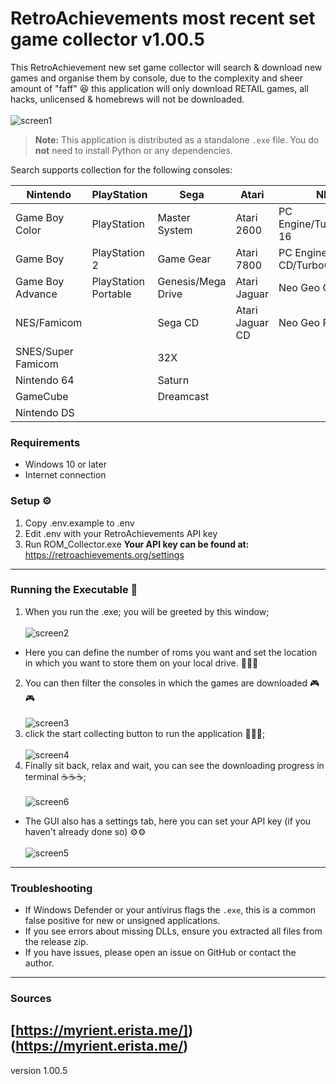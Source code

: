 # RetroAchievements most recent set game collector v1.00.5
This RetroAchievement new set game collector will search & download new games and organise them by console, due to the complexity and sheer amount of "faff" 😆 this application will only download RETAIL games, all hacks, unlicensed & homebrews will not be downloaded.<br/><br/>
![screen1](https://github.com/user-attachments/assets/885e6bf8-e9c5-4eef-bd1d-1b39597be690)

> **Note:** This application is distributed as a standalone `.exe` file. You do **not** need to install Python or any dependencies.

Search supports collection for the following consoles:

| Nintendo                | PlayStation         | Sega                | Atari           | NEC                | Misc.      |
|-------------------------|--------------------|---------------------|-----------------|--------------------------|-------------|
| Game Boy Color          | PlayStation        | Master System       | Atari 2600      | PC Engine/TurboGrafx-16  | Arcade      |
| Game Boy                | PlayStation 2      | Game Gear           | Atari 7800      | PC Engine CD/TurboGrafx-CD|             |
| Game Boy Advance        | PlayStation Portable| Genesis/Mega Drive | Atari Jaguar    | Neo Geo CD               |             |
| NES/Famicom             |                    | Sega CD             | Atari Jaguar CD | Neo Geo Pocket           |             |
| SNES/Super Famicom      |                    | 32X                 |                 |                          |             |
| Nintendo 64             |                    | Saturn              |                 |                          |             |
| GameCube                |                    | Dreamcast           |                 |                          |             |
| Nintendo DS             |                    |                     |                 |                          |             |

### Requirements

- Windows 10 or later
- Internet connection

### Setup :gear:
1. Copy .env.example to .env
2. Edit .env with your RetroAchievements API key
3. Run ROM_Collector.exe
**Your API key can be found at:**
https://retroachievements.org/settings
---


### Running the Executable 🏃
1. When you run the .exe; you will be greeted by this window;<br><br>
![screen2](https://github.com/user-attachments/assets/13d01658-7c8f-41e6-9a4d-c5f16cb05fac)
- Here you can define the number of roms you want and set the location in which you want to store them on your local drive. 📁📁📁
2. You can then filter the consoles in which the games are downloaded 🎮🎮
<br><br>
![screen3](https://github.com/user-attachments/assets/9e84ef7b-3b05-41a3-a556-54b33ef82ee8)
3. click the start collecting button to run the application 🚀🚀🚀;
<br><br>
![screen4](https://github.com/user-attachments/assets/64552d00-75e5-485a-b24e-bc1c65431f0f)
4. Finally sit back, relax and wait, you can see the downloading progress in terminal ☕☕☕;
<br><br>![screen6](https://github.com/user-attachments/assets/ca7fb9f0-66bf-4be7-a0a2-1df66d885943)
- The GUI also has a settings tab, here you can set your API key (if you haven't already done so) ⚙️⚙️
<br><br>
![screen5](https://github.com/user-attachments/assets/c1fe6a15-118d-4147-acf0-c990b31e1fcd)

---

### Troubleshooting
- If Windows Defender or your antivirus flags the `.exe`, this is a common false positive for new or unsigned applications.
- If you see errors about missing DLLs, ensure you extracted all files from the release zip.
- If you have issues, please open an issue on GitHub or contact the author.
---

### Sources
[https://myrient.erista.me/])(https://myrient.erista.me/)
---
version 1.00.5

